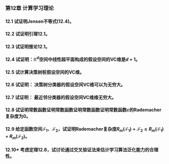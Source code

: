 ### 第12章 计算学习理论

#### 12.1 试证明Jensen不等式(12.4)。

#### 12.2 试证明引理12.1。

#### 12.3 试证明推论12.1。

#### 12.4 试证明：$\mathbb{R}^{d}$空间中线性超平面构成的假设空间的VC维是$d+1$。

#### 12.5 试计算决策树桩假设空间的VC维。

#### 12.6 试证明： 决策树分类器的假设空间VC维可以为无穷大。

#### 12.7 试证明： 最近邻分类器的假设空间VC维维无穷大。

#### 12.8 试证明常数函数证明常数函数证明常数函数证明常数函数$c$的Rademacher复杂度为0。

#### 12.9 给定函数空间$\mathcal{F}_1$、$\mathcal{F}_2$，试证明Rademacher复杂度$R_m(\mathcal{F}_1) + \mathcal{F}_2 \le R_m(\mathcal{F}_1) + R_m(\mathcal{F}_2)$。

#### 12.10* 考虑定理12.8，试讨论通过交叉验证法来估计学习算法泛化能力的合理性。




